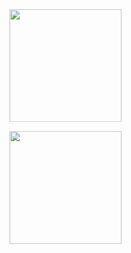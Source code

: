 
<a href="https://github.com/project516">
  <img height=200 align="center" src="https://reallycoolgithubreadme.vercel.app/api?username=project516" />
</a>
<br>
<br>
<a href="https://github.com/project516">
  <img height=200 align="center" src="https://reallycoolgithubreadme.vercel.app/api/top-langs?username=project516&layout=compact&langs_count=8&card_width=320" />
</a>
